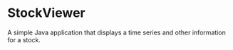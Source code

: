 # StockViewer
A simple Java application that displays a time series and other information for a stock.
